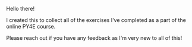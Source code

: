 Hello there!

I created this to collect all of the exercises I've completed as a part of the online PY4E course. 

Please reach out if you have any feedback as I'm very new to all of this!
